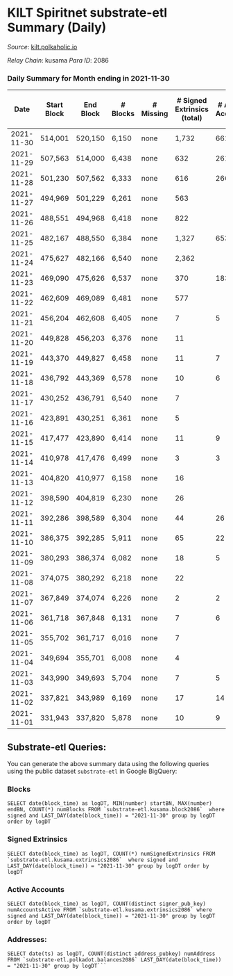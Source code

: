 # KILT Spiritnet substrate-etl Summary (Daily)

_Source_: [kilt.polkaholic.io](https://kilt.polkaholic.io)

*Relay Chain*: kusama
*Para ID*: 2086



### Daily Summary for Month ending in 2021-11-30


| Date | Start Block | End Block | # Blocks | # Missing | # Signed Extrinsics (total) | # Active Accounts | # Addresses with Balances | # Events | # Transfers | # XCM Transfers In | # XCM Transfers Out |
| ---- | ----------- | --------- | -------- | --------- | --------------------------- | ----------------- | ------------------------- | -------- | ----------- | ------------------ | ------------------- |
| 2021-11-30 | 514,001 | 520,150 | 6,150 | none | 1,732 | 661 | 10,423 | 311,796 | 1,570 ($27,567,535) |   |   |
| 2021-11-29 | 507,563 | 514,000 | 6,438 | none | 632 | 261 | 10,300 | 309,692 | 466 ($8,425,146) |   |   |
| 2021-11-28 | 501,230 | 507,562 | 6,333 | none | 616 | 266 | 10,174 | 287,912 | 465 ($6,681,828) |   |   |
| 2021-11-27 | 494,969 | 501,229 | 6,261 | none | 563 |  | 10,044 | 269,672 | 436 ($25,445,106) |   |   |
| 2021-11-26 | 488,551 | 494,968 | 6,418 | none | 822 |  | 9,917 | 264,493 | 651 ($14,245,914) |   |   |
| 2021-11-25 | 482,167 | 488,550 | 6,384 | none | 1,327 | 653 | 9,719 | 247,382 | 1,133 ($22,845,386) |   |   |
| 2021-11-24 | 475,627 | 482,166 | 6,540 | none | 2,362 |  | 9,386 | 235,245 | 2,178 ($72,402,018) |   |   |
| 2021-11-23 | 469,090 | 475,626 | 6,537 | none | 370 | 183 | 8,625 | 206,022 | 231 ($27,603,905) |   |   |
| 2021-11-22 | 462,609 | 469,089 | 6,481 | none | 577 |  | 8,487 | 209,881 | 16,310 ($62,853,189) |   |   |
| 2021-11-21 | 456,204 | 462,608 | 6,405 | none | 7 | 5 | 320 | 123,862 |   |   |   |
| 2021-11-20 | 449,828 | 456,203 | 6,376 | none | 11 |  | 320 | 120,649 |   |   |   |
| 2021-11-19 | 443,370 | 449,827 | 6,458 | none | 11 | 7 | 320 | 126,249 |   |   |   |
| 2021-11-18 | 436,792 | 443,369 | 6,578 | none | 10 | 6 | 320 | 127,586 |   |   |   |
| 2021-11-17 | 430,252 | 436,791 | 6,540 | none | 7 |  | 320 | 127,033 |   |   |   |
| 2021-11-16 | 423,891 | 430,251 | 6,361 | none | 5 |  | 320 | 125,122 | 2 ($2,940,497) |   |   |
| 2021-11-15 | 417,477 | 423,890 | 6,414 | none | 11 | 9 | 320 | 123,951 |   |   |   |
| 2021-11-14 | 410,978 | 417,476 | 6,499 | none | 3 | 3 | 320 | 126,100 |   |   |   |
| 2021-11-13 | 404,820 | 410,977 | 6,158 | none | 16 |  | 320 | 126,581 |   |   |   |
| 2021-11-12 | 398,590 | 404,819 | 6,230 | none | 26 |  | 320 | 127,428 |   |   |   |
| 2021-11-11 | 392,286 | 398,589 | 6,304 | none | 44 | 26 | 320 | 128,326 |   |   |   |
| 2021-11-10 | 386,375 | 392,285 | 5,911 | none | 65 | 22 | 320 | 102,058 |   |   |   |
| 2021-11-09 | 380,293 | 386,374 | 6,082 | none | 18 | 5 | 320 | 68,289 | 12 ($91,433,592) |   |   |
| 2021-11-08 | 374,075 | 380,292 | 6,218 | none | 22 |  | 320 | 70,008 | 5 ($4,495,140) |   |   |
| 2021-11-07 | 367,849 | 374,074 | 6,226 | none | 2 | 2 | 320 | 70,150 |   |   |   |
| 2021-11-06 | 361,718 | 367,848 | 6,131 | none | 7 | 6 | 320 | 69,912 |   |   |   |
| 2021-11-05 | 355,702 | 361,717 | 6,016 | none | 7 |  | 320 | 69,021 | 7 ($1,146,596) |   |   |
| 2021-11-04 | 349,694 | 355,701 | 6,008 | none | 4 |  | 320 | 65,849 | 9 ($13,579,278) |   |   |
| 2021-11-03 | 343,990 | 349,693 | 5,704 | none | 7 | 5 | 320 | 61,022 |   |   |   |
| 2021-11-02 | 337,821 | 343,989 | 6,169 | none | 17 | 14 | 320 | 61,023 | 3 ($1,347,642) |   |   |
| 2021-11-01 | 331,943 | 337,820 | 5,878 | none | 10 | 9 | 320 | 59,082 | 7 ($2,574,699) |   |   |

## Substrate-etl Queries:
You can generate the above summary data using the following queries using the public dataset `substrate-etl` in Google BigQuery:


### Blocks
```
SELECT date(block_time) as logDT, MIN(number) startBN, MAX(number) endBN, COUNT(*) numBlocks FROM `substrate-etl.kusama.block2086`  where signed and LAST_DAY(date(block_time)) = "2021-11-30" group by logDT order by logDT
```


### Signed Extrinsics
```
SELECT date(block_time) as logDT, COUNT(*) numSignedExtrinsics FROM `substrate-etl.kusama.extrinsics2086`  where signed and LAST_DAY(date(block_time)) = "2021-11-30" group by logDT order by logDT
```


### Active Accounts
```
SELECT date(block_time) as logDT, COUNT(distinct signer_pub_key) numAccountsActive FROM `substrate-etl.kusama.extrinsics2086` where signed and LAST_DAY(date(block_time)) = "2021-11-30" group by logDT order by logDT
```


### Addresses:
```
SELECT date(ts) as logDT, COUNT(distinct address_pubkey) numAddress FROM `substrate-etl.polkadot.balances2086` LAST_DAY(date(block_time)) = "2021-11-30" group by logDT```

